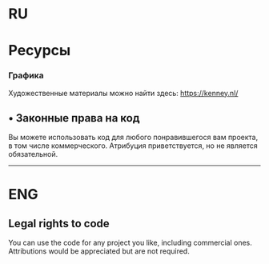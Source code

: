 # RU
# Ресурсы
### Графика
Художественные материалы можно найти здесь: https://kenney.nl/
## • Законные права на код
Вы можете использовать код для любого понравившегося вам проекта, в том числе коммерческого. 
Атрибуция приветствуется, но не является обязательной.
___
# ENG
## Legal rights to code
You can use the code for any project you like, including commercial ones. 
Attributions would be appreciated but are not required.